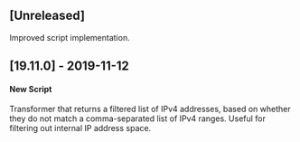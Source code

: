 ## [Unreleased]
Improved script implementation.

## [19.11.0] - 2019-11-12
#### New Script
Transformer that returns a filtered list of IPv4 addresses, based on whether they do not match a comma-separated list of IPv4 ranges.  Useful for filtering out internal IP address space.